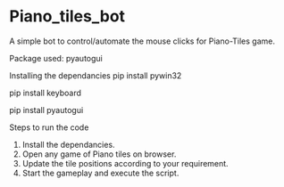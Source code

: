# Piano_tiles_bot

A simple bot to control/automate the mouse clicks for Piano-Tiles game.

Package used: pyautogui

Installing the dependancies
pip install pywin32

pip install keyboard

pip install pyautogui


Steps to run the code
1. Install the dependancies.
2. Open any game of Piano tiles on browser.
3. Update the tile positions according to your requirement.
4. Start the gameplay and execute the script.
